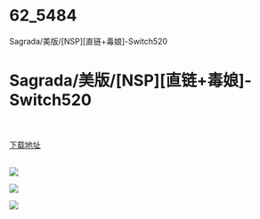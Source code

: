 # 62_5484
Sagrada/美版/[NSP][直链+毒娘]-Switch520
# Sagrada/美版/[NSP][直链+毒娘]-Switch520
 <br/></br>
[下载地址](https://www.switch520.cc/article/5484 "下载地址")
<br/></br>

<p><span><strong><img src="https://ae01.alicdn.com/kf/U5e09f3577b8041cc892bb82b2cdabef7T.jpg"></strong></span></p>
<p><span><strong><img src="https://ae01.alicdn.com/kf/U135c1a4a8c95404bbca3984e0b37fd5f4.jpg"></strong></span></p>
<p><span><strong><img src="https://ae01.alicdn.com/kf/U2ac2fca7ec2b4c5eab69d46d13fd467ei.jpg"></strong></span></p>
<p></p>
